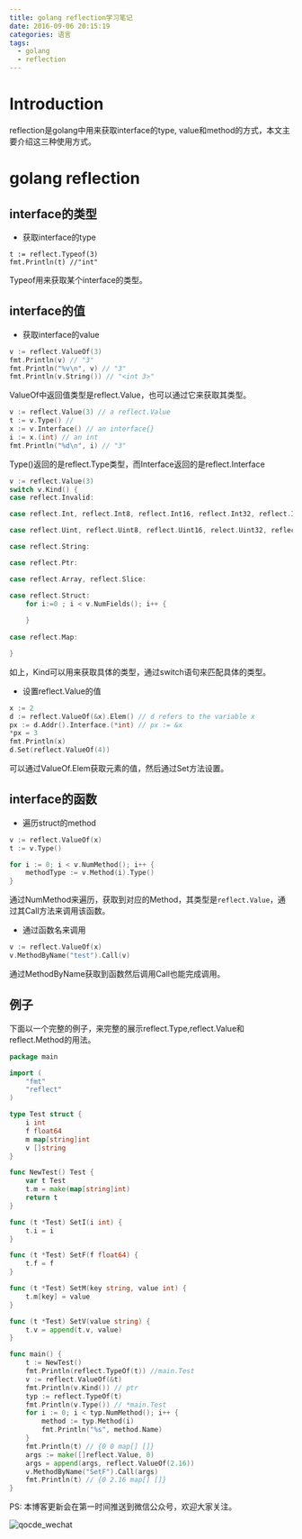 ```yaml
---
title: golang reflection学习笔记
date: 2016-09-06 20:15:19
categories: 语言
tags:
  - golang
  - reflection
---
```


# Introduction

reflection是golang中用来获取interface的type, value和method的方式，本文主要介绍这三种使用方式。

# golang reflection

## interface的类型

- 获取interface的type

```
t := reflect.Typeof(3)
fmt.Println(t) //"int"
```

Typeof用来获取某个interface的类型。

## interface的值

- 获取interface的value

```go
v := reflect.ValueOf(3)
fmt.Println(v) // "3"
fmt.Println("%v\n", v) // "3"
fmt.Println(v.String()) // "<int 3>"
```

ValueOf中返回值类型是reflect.Value，也可以通过它来获取其类型。

```go
v := reflect.Value(3) // a reflect.Value
t := v.Type() // 
x := v.Interface() // an interface{} 
i := x.(int) // an int
fmt.Println("%d\n", i) // "3"
```

Type()返回的是reflect.Type类型，而Interface返回的是reflect.Interface


```go
v := reflect.Value(3)
switch v.Kind() {
case reflect.Invalid:

case reflect.Int, reflect.Int8, reflect.Int16, reflect.Int32, reflect.Int64:

case reflect.Uint, reflect.Uint8, reflect.Uint16, relect.Uint32, reflect.Uint64:

case reflect.String:

case reflect.Ptr:

case reflect.Array, reflect.Slice:

case reflect.Struct:
	for i:=0 ; i < v.NumFields(); i++ {
    
    }
    
case reflect.Map:

}
```

如上，Kind可以用来获取具体的类型，通过switch语句来匹配具体的类型。

- 设置reflect.Value的值

```go
x := 2
d := reflect.ValueOf(&x).Elem() // d refers to the variable x
px := d.Addr().Interface.(*int) // px := &x
*px = 3
fmt.Println(x)
d.Set(reflect.ValueOf(4))
```

可以通过ValueOf.Elem获取元素的值，然后通过Set方法设置。

## interface的函数

- 遍历struct的method

```go
v := reflect.ValueOf(x)
t := v.Type()

for i := 0; i < v.NumMethod(); i++ {
	methodType := v.Method(i).Type()
}
```

通过NumMethod来遍历，获取到对应的Method，其类型是`reflect.Value`，通过其Call方法来调用该函数。

- 通过函数名来调用

```go
v := reflect.ValueOf(x)
v.MethodByName("test").Call(v)
```

通过MethodByName获取到函数然后调用Call也能完成调用。

## 例子

下面以一个完整的例子，来完整的展示reflect.Type,reflect.Value和reflect.Method的用法。

```go
package main

import (
	"fmt"
	"reflect"
)

type Test struct {
	i int
	f float64
	m map[string]int
	v []string
}

func NewTest() Test {
	var t Test
	t.m = make(map[string]int)
	return t
}

func (t *Test) SetI(i int) {
	t.i = i
}

func (t *Test) SetF(f float64) {
	t.f = f
}

func (t *Test) SetM(key string, value int) {
	t.m[key] = value
}

func (t *Test) SetV(value string) {
	t.v = append(t.v, value)
}

func main() {
	t := NewTest()
	fmt.Println(reflect.TypeOf(t)) //main.Test
	v := reflect.ValueOf(&t)
	fmt.Println(v.Kind()) // ptr
	typ := reflect.TypeOf(t)
	fmt.Println(v.Type()) // *main.Test
	for i := 0; i < typ.NumMethod(); i++ {
		method := typ.Method(i)
		fmt.Println("%s", method.Name)
	}
	fmt.Println(t) // {0 0 map[] []}
	args := make([]reflect.Value, 0)
	args = append(args, reflect.ValueOf(2.16))
	v.MethodByName("SetF").Call(args)
	fmt.Println(t) // {0 2.16 map[] []}
}
```
PS:
本博客更新会在第一时间推送到微信公众号，欢迎大家关注。

![qocde_wechat](http://oserror.com/images/qcode_wechat.jpg)

